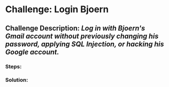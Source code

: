 # Challenge: Login Bjoern
## Challenge Description: *Log in with Bjoern's Gmail account without previously changing his password, applying SQL Injection, or hacking his Google account.*

### Steps: 


### Solution:
